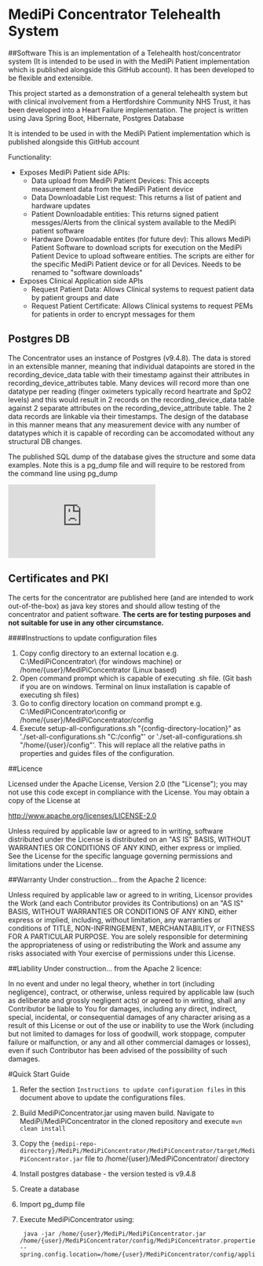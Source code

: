 # MediPi Concentrator Telehealth System


##Software
This is an implementation of a Telehealth host/concentrator system (It is intended to be used in with the MediPi Patient implementation which is published alongside this GitHub account). It has been developed to be flexible and extensible.

This project started as a demonstration of a general telehealth system but with clinical involvement from a Hertfordshire Community NHS Trust, it has been developed into a Heart Failure implementation.
The project is written using Java Spring Boot, Hibernate, Postgres Database

It is intended to be used in with the MediPi Patient implementation which is published alongside this GitHub account

Functionality:

* Exposes MediPi Patient side APIs:
	* Data upload from MediPi Patient Devices: This accepts measurement data from the MediPi Patient device
	* Data Downloadable List request: This returns a list of patient and hardware updates
	* Patient Downloadable entities: This returns signed patient messges/Alerts from the clinical system available to the MediPi patient software
	* Hardware Downloadable entites (for future dev): This allows MediPi Patient Software to download scripts for execution on the MediPi Patient Device to upload softweare entities. The scripts are either for the specific MediPi Patient device or for all Devices. Needs to be renamed to "software downloads"
* Exposes Clinical Application side APIs
	* Request Patient Data: Allows Clinical systems to request patient data by patient groups and date
	* Request Patient Certificate: Allows Clinical systems to request PEMs for patients in order to encrypt messages for them

## Postgres DB
The Concentrator uses an instance of Postgres (v9.4.8). The data is stored in an extensible manner, meaning that individual datapoints are stored in the recording_device_data table with their timestamp against their attributes in recording_device_attributes table. Many devices will record more than one datatype per reading (finger oximeters typically record heartrate and SpO2 levels) and this would result in 2 records on the recording_device_data table against 2 separate attributes on the recording_device_attribute table. The 2 data records are linkable via their timestamps. The design of the database in this manner means that any measurement device with any number of datatypes which it is capable of recording can be accomodated without any structural DB changes.

The published SQL dump of the database gives the structure and some data examples. Note this is a pg_dump file and will require to be restored from the command line using pg_dump

![Database Structure Document](https://github.com/rprobinson/MediPi/files/487667/Database_view.pdf)


## Certificates and PKI
The certs for the concentrator are published here (and are intended to work out-of-the-box) as java key stores and should allow testing of the concentrator and patient software. **The certs are for testing purposes and not suitable for use in any other circumstance.**

####Instructions to update configuration files
1. Copy config directory to an external location e.g. C:\MediPiConcentrator\ (for windows machine) or /home/{user}/MediPiConcentrator (Linux based)
2. Open command prompt which is capable of executing .sh file. (Git bash if you are on windows. Terminal on linux installation is capable of executing sh files)
3. Go to config directory location on command prompt e.g. C:\MediPiConcentrator\config or /home/{user}/MediPiConcentrator/config
4. Execute setup-all-configurations.sh "{config-directory-location}" as './set-all-configurations.sh "C:/config"' or './set-all-configurations.sh "/home/{user}/config"'. This will replace all the relative paths in properties and guides files of the configuration.

##Licence

 Licensed under the Apache License, Version 2.0 (the "License");
 you may not use this code except in compliance with the License.
 You may obtain a copy of the License at

 http://www.apache.org/licenses/LICENSE-2.0

 Unless required by applicable law or agreed to in writing, software
 distributed under the License is distributed on an "AS IS" BASIS,
 WITHOUT WARRANTIES OR CONDITIONS OF ANY KIND, either express or implied.
 See the License for the specific language governing permissions and
 limitations under the License.

##Warranty 
Under construction... from the Apache 2 licence:

Unless required by applicable law or agreed to in writing, Licensor provides the Work (and each Contributor provides its Contributions) on an "AS IS" BASIS, WITHOUT WARRANTIES OR CONDITIONS OF ANY KIND, either express or implied, including, without limitation, any warranties or conditions of TITLE, NON-INFRINGEMENT, MERCHANTABILITY, or FITNESS FOR A PARTICULAR PURPOSE. You are solely responsible for determining the appropriateness of using or redistributing the Work and assume any risks associated with Your exercise of permissions under this License.

##Liability
Under construction... from the Apache 2 licence:

In no event and under no legal theory, whether in tort (including negligence), contract, or otherwise, unless required by applicable law (such as deliberate and grossly negligent acts) or agreed to in writing, shall any Contributor be liable to You for damages, including any direct, indirect, special, incidental, or consequential damages of any character arising as a result of this License or out of the use or inability to use the Work (including but not limited to damages for loss of goodwill, work stoppage, computer failure or malfunction, or any and all other commercial damages or losses), even if such Contributor has been advised of the possibility of such damages.

#Quick Start Guide

1. Refer the section `Instructions to update configuration files` in this document above to update the configurations files.

2. Build MediPiConcentrator.jar using maven build. Navigate to MediPi/MediPiConcentrator in the cloned repository and execute `mvn clean install`

3. Copy the `{medipi-repo-directory}/MediPi/MediPiConcentrator/MediPiConcentrator/target/MediPiConcentrator.jar` file to /home/{user}/MediPiConcentrator/ directory

4. Install postgres database - the version tested is v9.4.8

5. Create a database 

6. Import pg_dump file

7. Execute MediPiConcentrator using:
        
        java -jar /home/{user}/MediPi/MediPiConcentrator.jar /home/{user}/MediPiConcentrator/config/MediPiConcentrator.properties --spring.config.location=/home/{user}/MediPiConcentrator/config/application.properties
